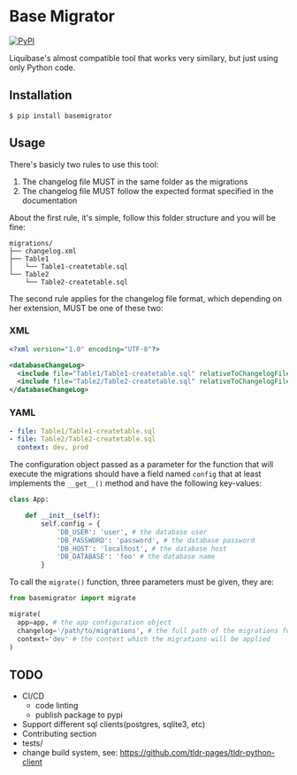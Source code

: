 # Base Migrator

[![PyPI](https://img.shields.io/pypi/v/basemigrator)](https://pypi.python.org/pypi/basemigrator)

Liquibase's almost compatible tool that works very similary, but just using only Python code.



## Installation

```
$ pip install basemigrator
```

## Usage

There's basicly two rules to use this tool:

1. The changelog file MUST in the same folder as the migrations
2. The changelog file MUST follow the expected format specified in the documentation

About the first rule, it's simple, follow this folder structure and you will be fine:

```
migrations/
├── changelog.xml
├── Table1
│   └── Table1-createtable.sql
└── Table2
    └── Table2-createtable.sql
```

The second rule applies for the changelog file format, which depending on her extension, MUST be one of these two:

### XML

```xml
<?xml version="1.0" encoding="UTF-8"?>

<databaseChangeLog>
  <include file="Table1/Table1-createtable.sql" relativeToChangelogFile="true" />
  <include file="Table2/Table2-createtable.sql" relativeToChangelogFile="dev, prod" />
</databaseChangeLog>
```

### YAML

```yaml
- file: Table1/Table1-createtable.sql
- file: Table2/Table2-createtable.sql
  context: dev, prod
```

The configuration object passed as a parameter for the function that will execute the migrations should have a field named `config` that at least 
implements the `__get__()` method and have the following key-values:

```python
class App:

    def __init__(self):
        self.config = {
            'DB_USER': 'user', # the database user
            'DB_PASSWORD': 'password', # the database password
            'DB_HOST': 'localhost', # the database host
            'DB_DATABASE': 'foo' # the database name
        }
```

To call the `migrate()` function, three parameters must be given, they are:

```python
from basemigrator import migrate

migrate(
  app=app, # the app configuration object
  changelog='/path/to/migrations', # the full path of the migrations folder
  context='dev' # the context which the migrations will be applied
)
```


## TODO

- CI/CD
  - code linting
  - publish package to pypi
- Support different sql clients(postgres, sqlite3, etc)
- Contributing section
- tests/
- change build system, see: https://github.com/tldr-pages/tldr-python-client